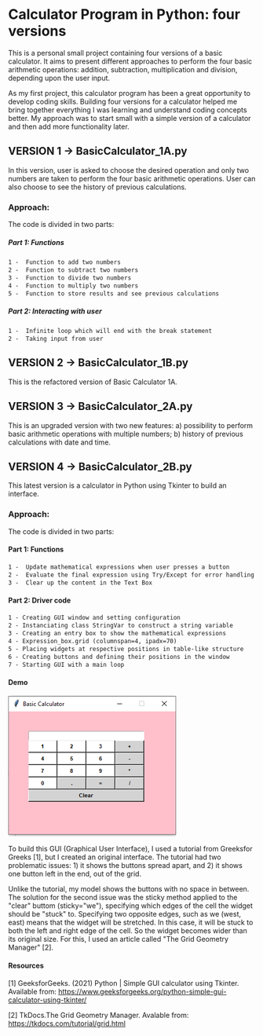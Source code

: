 # Calculator Program in Python: four versions 

This is a personal small project containing four versions of a basic calculator. It aims to present different approaches to perform the four basic arithmetic operations: addition, subtraction, multiplication and division, depending upon the user input.  

As my first project, this calculator program has been a great opportunity to develop coding skills. Building four versions for a calculator helped me bring together everything I was learning and understand coding concepts better. My approach was to start small with a simple version of a calculator and then add more functionality later.
 
## VERSION 1 -> BasicCalculator_1A.py

In this version, user is asked to choose the desired operation and only two numbers are taken to perform the four basic arithmetic operations. User can also choose to see the history of previous calculations.

### Approach:

The code is divided in two parts: 

#####   Part 1: Functions
    1 -  Function to add two numbers
    2 -  Function to subtract two numbers
    3 -  Function to divide two numbers
    4 -  Function to multiply two numbers
    5 -  Function to store results and see previous calculations

 #####   Part 2: Interacting with user
    1 -  Infinite loop which will end with the break statement
    2 -  Taking input from user 

## VERSION 2 -> BasicCalculator_1B.py 

This is the refactored version of Basic Calculator 1A.   

## VERSION 3 -> BasicCalculator_2A.py 

This is an upgraded version with two new features: a) possibility to perform basic arithmetic operations with multiple numbers; b) history of previous calculations with date and time.
  
## VERSION 4 -> BasicCalculator_2B.py

This latest version is a calculator in Python using Tkinter to build an interface.  
 
### Approach:

The code is divided in two parts:

####   Part 1: Functions
    1 -  Update mathematical expressions when user presses a button
    2 -  Evaluate the final expression using Try/Except for error handling
    3 -  Clear up the content in the Text Box


####   Part 2: Driver code 
    1 - Creating GUI window and setting configuration
    2 - Instanciating class StringVar to construct a string variable
    3 - Creating an entry box to show the mathematical expressions
    4 - Expression_box.grid (columnspan=4, ipadx=70)
    5 - Placing widgets at respective positions in table-like structure
    6 - Creating buttons and defining their positions in the window
    7 - Starting GUI with a main loop


#### Demo

![print](BasicCalculator.PNG)

To build this GUI (Graphical User Interface), I used a tutorial from Greeksfor Greeks [1], but I created an original interface. The tutorial had two problematic issues: 1) it shows the buttons spread apart, and 2) it shows one button left in the end, out of the grid.  

Unlike the tutorial, my model shows the buttons with no space in between. The solution for the second issue was the sticky method applied to the "clear" buttom (sticky="we"), specifying which edges of the cell the widget should be "stuck" to. Specifying two opposite edges, such as we (west, east) means that the widget will be stretched. In this case, it will be stuck to both the left and right edge of the cell. So the widget becomes wider than its original size. For this, I used an article called "The Grid Geometry Manager" [2].

 

#### Resources

[1] GeeksforGeeks. (2021) Python | Simple GUI calculator using Tkinter. Available from: https://www.geeksforgeeks.org/python-simple-gui-calculator-using-tkinter/

[2] TkDocs.The Grid Geometry Manager. Avalable from: https://tkdocs.com/tutorial/grid.html

 
